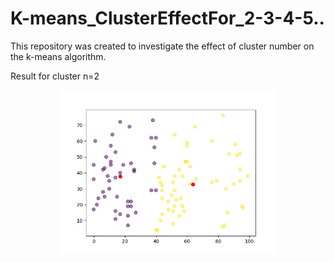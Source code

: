 # K-means_ClusterEffectFor_2-3-4-5..
This repository was created to investigate the effect of cluster number on the k-means algorithm.

Result for cluster n=2
<p align="center">
  <img src="figure.png" width="350" title="hover text">
</p>
